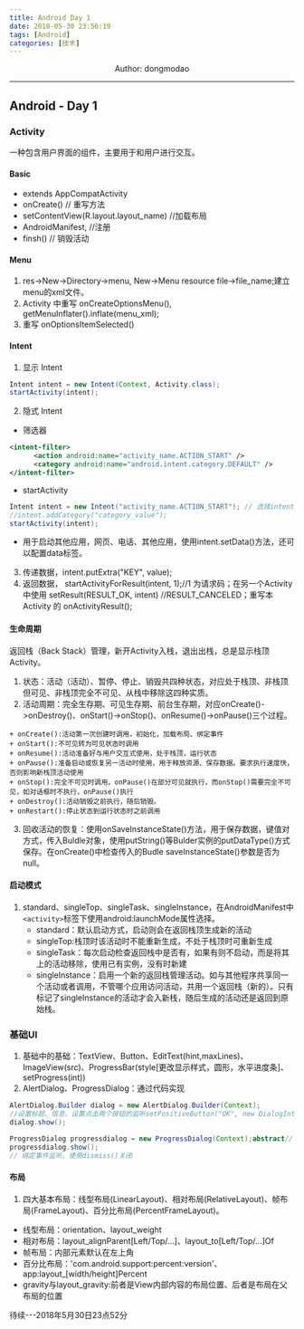 ```yaml
---
title: Android Day 1
date: 2018-05-30 23:56:19
tags: [Android]
categories: [技术]
---
```

<center>
Author: dongmodao
</center>

---


## Android - Day 1

### Activity
一种包含用户界面的组件，主要用于和用户进行交互。

#### Basic

 + extends AppCompatActivity
 + onCreate() // 重写方法
 + setContentView(R.layout.layout_name) //加载布局
 + AndroidManifest, <activity android:name=".Activity_Name">  //注册 
 + finsh()      // 销毁活动
#### Menu
 1. res->New->Directory->menu, New->Menu resource file->file_name;建立menu的xml文件。
 2. Activity 中重写 onCreateOptionsMenu(), getMenuInflater().inflate(menu_xml);
 3. 重写 onOptionsItemSelected()

#### Intent
 1. 显示 Intent
  ``` java
  Intent intent = new Intent(Context, Activity.class);
  startActivity(intent);
  ```
 2. 隐式 Intent
  + 筛选器
  ``` xml
  <intent-filter>
        <action android:name="activity_name.ACTION_START" />
        <category android:name="android.intent.category.DEFAULT" />
  </intent-filter>
  ```
  + startActivity
  ``` java
  Intent intent = new Intent("activity_name.ACTION_START"); // 选择intent
  //intent.addCategory("category_value");
  startActivity(intent);
  ```
  + 用于启动其他应用，网页、电话、其他应用，使用intent.setData()方法，还可以配置data标签。

 3. 传递数据，intent.putExtra("KEY", value);
 4. 返回数据， startActivityForResult(intent, 1);//1 为请求码；在另一个Activity中使用 setResult(RESULT_OK, intent) //RESULT_CANCELED；重写本Activity 的 onActivityResult();


#### 生命周期
返回栈（Back Stack）管理，新开Activity入栈，退出出栈，总是显示栈顶Activity。

 1. 状态：活动（活动）、暂停、停止、销毁共四种状态，对应处于栈顶、非栈顶但可见、非栈顶完全不可见、从栈中移除这四种实质。
 2. 活动周期：完全生存期、可见生存期、前台生存期，对应onCreate()->onDestroy()、onStart()->onStop()、onResume()->onPause()三个过程。
  ```
  + onCreate():活动第一次创建时调用，初始化，加载布局、绑定事件
  + onStart():不可见转为可见状态时调用
  + onResume():活动准备好与用户交互式使用，处于栈顶，运行状态
  + onPause():准备启动或恢复另一活动时使用，用于释放资源、保存数据。要求执行速度快，否则影响新栈顶活动使用
  + onStop():完全不可见时调用，onPause()在部分可见就执行，而onStop()需要完全不可见，如对话框时不执行，onPause()执行
  + onDestroy():活动销毁之前执行，随后销毁。
  + onRestart():停止状态到运行状态时之前调用
  ```
 3. 回收活动的恢复：使用onSaveInstanceState()方法，用于保存数据，键值对方式，传入Buldle对象，使用putString()等Bulder实例的putDataType()方式保存。在onCreate()中检查传入的Budle saveInstanceState()参数是否为null。

#### 启动模式
 1. standard、singleTop、singleTask、singleInstance，在AndroidManifest中``<activity>``标签下使用android:launchMode属性选择。
    + standard：默认启动方式，启动则会在返回栈顶生成新的活动
    + singleTop:栈顶时该活动时不能重新生成，不处于栈顶时可重新生成
    + singleTask：每次启动检查返回栈中是否有，如果有则不启动，而是将其上的活动移除，使用已有实例，没有时新建
    + singleInstance：启用一个新的返回栈管理活动。如与其他程序共享同一个活动或者调用，不管哪个应用访问活动，共用一个返回栈（新的）。只有标记了singleInstance的活动才会入新栈，随后生成的活动还是返回到原始栈。

### 基础UI
 1. 基础中的基础：TextView、Button、EditText(hint,maxLines)、ImageView(src)、ProgressBar(style[更改显示样式，圆形，水平进度条]、setProgress(int))
 2. AlertDialog、ProgressDialog：通过代码实现
  ```java
  AlertDialog.Builder dialog = new AlertDialog.Builder(Context);
  //设置标题、信息、设置点击两个按钮的监听setPositiveButton("OK", new DialogInterface.OnClickListener(){})与setNegative("Cancel", new Dialog)
  dialog.show();

  ProgressDialog progressdialog = new ProgressDialog(Context);abstract// 设置标题、返回键关闭等
  progressdialog.show();
  // 绑定事件监听、使用dismiss()关闭
  ```

#### 布局
 1. 四大基本布局：线型布局(LinearLayout)、相对布局(RelativeLayout)、帧布局(FrameLayout)、百分比布局(PercentFrameLayout)。
  + 线型布局：orientation、layout_weight
  + 相对布局：layout_alignParent[Left/Top/...]、layout_to[Left/Top/...]Of
  + 帧布局：内部元素默认在左上角
  + 百分比布局：'com.android.support:percent:version'、app:layout_[width/height]Percent
  + gravity与layout_gravity:前者是View内部内容的布局位置、后者是布局在父布局的位置

待续---2018年5月30日23点52分




